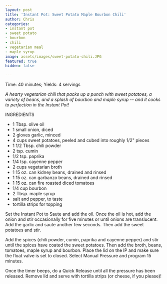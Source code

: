```yaml
---
layout: post
title: 'Instant Pot: Sweet Potato Maple Bourbon Chili'
author: Chris
categories:
- instant pot
- sweet potato
- bourbon
- chili
- vegetarian meal
- maple syrup
image: assets/images/sweet-potato-chili.JPG
featured: true
hidden: false

---
```

Time: 40 minutes; Yields: 4 servings

_A hearty vegetarian chili that packs up a punch with sweet potatoes, a variety of beans, and a splash of bourbon and maple syrup -- and it cooks to perfection in the Instant Pot!_

INGREDIENTS

* 1 Tbsp. olive oil
* 1 small onion, diced
* 2 gloves garlic, minced
* 4 cups sweet potatoes, peeled and cubed into roughly 1/2" pieces
* 1 1/2 Tbsp. chili powder
* 2 tsp. cumin
* 1/2 tsp. paprika
* 1/4 tsp. cayenne pepper
* 2 cups vegetarian broth
* 1 15 oz. can kidney beans, drained and rinsed
* 1 15 oz. can garbanzo beans, drained and rinsed
* 1 15 oz. can fire roasted diced tomatoes
* 1/4 cup bourbon
* 2 Tbsp. maple syrup
* salt and pepper, to taste
* tortilla strips for topping

Set the Instant Pot to Saute and add the oil. Once the oil is hot, add the onion and stir occasionally for five minutes or until onions are translucent. Add the garlic and saute another few seconds. Then add the sweet potatoes and stir.

Add the spices (chili powder, cumin, paprika and cayenne pepper) and stir until the spices have coated the sweet potatoes. Then add the broth, beans, tomatoes, maple syrup and bourbon. Place the lid on the IP and make sure the float valve is set to closed. Select Manual Pressure and program 15 minutes.

Once the timer beeps, do a Quick Release until all the pressure has been released. Remove lid and serve with tortilla strips (or cheese, if you please)!